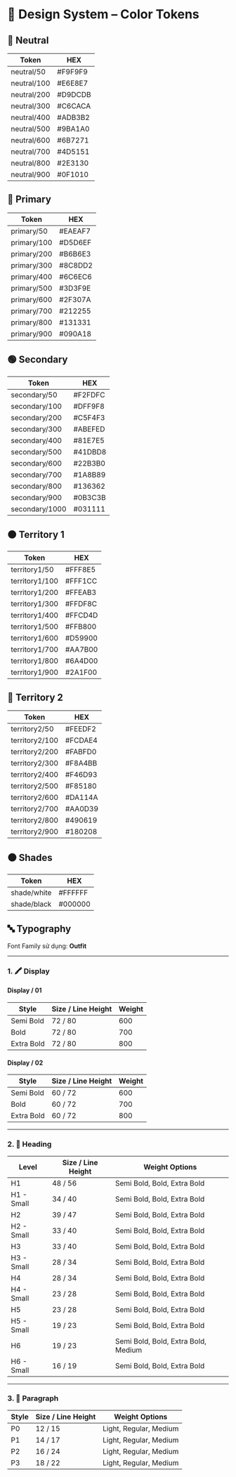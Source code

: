 # 🎨 Design System – Color Tokens

## 🔘 Neutral
| Token | HEX     |
|-------|---------|
| neutral/50  | #F9F9F9 |
| neutral/100 | #E6E8E7 |
| neutral/200 | #D9DCDB |
| neutral/300 | #C6CACA |
| neutral/400 | #ADB3B2 |
| neutral/500 | #9BA1A0 |
| neutral/600 | #6B7271 |
| neutral/700 | #4D5151 |
| neutral/800 | #2E3130 |
| neutral/900 | #0F1010 |

## 🔵 Primary
| Token | HEX     |
|-------|---------|
| primary/50  | #EAEAF7 |
| primary/100 | #D5D6EF |
| primary/200 | #B6B6E3 |
| primary/300 | #8C8DD2 |
| primary/400 | #6C6EC6 |
| primary/500 | #3D3F9E |
| primary/600 | #2F307A |
| primary/700 | #212255 |
| primary/800 | #131331 |
| primary/900 | #090A18 |

## 🟢 Secondary
| Token | HEX     |
|-------|---------|
| secondary/50   | #F2FDFC |
| secondary/100  | #DFF9F8 |
| secondary/200  | #C5F4F3 |
| secondary/300  | #ABEFED |
| secondary/400  | #81E7E5 |
| secondary/500  | #41DBD8 |
| secondary/600  | #22B3B0 |
| secondary/700  | #1A8B89 |
| secondary/800  | #136362 |
| secondary/900  | #0B3C3B |
| secondary/1000 | #031111 |

## 🟠 Territory 1
| Token | HEX     |
|-------|---------|
| territory1/50  | #FFF8E5 |
| territory1/100 | #FFF1CC |
| territory1/200 | #FFEAB3 |
| territory1/300 | #FFDF8C |
| territory1/400 | #FFCD4D |
| territory1/500 | #FFB800 |
| territory1/600 | #D59900 |
| territory1/700 | #AA7B00 |
| territory1/800 | #6A4D00 |
| territory1/900 | #2A1F00 |

## 🔴 Territory 2
| Token | HEX     |
|-------|---------|
| territory2/50  | #FEEDF2 |
| territory2/100 | #FCDAE4 |
| territory2/200 | #FABFD0 |
| territory2/300 | #F8A4BB |
| territory2/400 | #F46D93 |
| territory2/500 | #F85180 |
| territory2/600 | #DA114A |
| territory2/700 | #AA0D39 |
| territory2/800 | #490619 |
| territory2/900 | #180208 |

## ⚫ Shades
| Token | HEX     |
|-------|---------|
| shade/white | #FFFFFF |
| shade/black | #000000 |

## 🔤 Typography

Font Family sử dụng: **Outfit**

---

### 1. 🖍️ Display

#### Display / 01
| Style       | Size / Line Height | Weight     |
|-------------|--------------------|------------|
| Semi Bold   | 72 / 80            | 600        |
| Bold        | 72 / 80            | 700        |
| Extra Bold  | 72 / 80            | 800        |

#### Display / 02
| Style       | Size / Line Height | Weight     |
|-------------|--------------------|------------|
| Semi Bold   | 60 / 72            | 600        |
| Bold        | 60 / 72            | 700        |
| Extra Bold  | 60 / 72            | 800        |

---

### 2. 🧱 Heading

| Level        | Size / Line Height | Weight Options                 |
|--------------|--------------------|--------------------------------|
| H1           | 48 / 56            | Semi Bold, Bold, Extra Bold    |
| H1 - Small   | 34 / 40            | Semi Bold, Bold, Extra Bold    |
| H2           | 39 / 47            | Semi Bold, Bold, Extra Bold    |
| H2 - Small   | 33 / 40            | Semi Bold, Bold, Extra Bold    |
| H3           | 33 / 40            | Semi Bold, Bold, Extra Bold    |
| H3 - Small   | 28 / 34            | Semi Bold, Bold, Extra Bold    |
| H4           | 28 / 34            | Semi Bold, Bold, Extra Bold    |
| H4 - Small   | 23 / 28            | Semi Bold, Bold, Extra Bold    |
| H5           | 23 / 28            | Semi Bold, Bold, Extra Bold    |
| H5 - Small   | 19 / 23            | Semi Bold, Bold, Extra Bold    |
| H6           | 19 / 23            | Semi Bold, Bold, Extra Bold, Medium |
| H6 - Small   | 16 / 19            | Semi Bold, Bold, Extra Bold    |

---

### 3. 📄 Paragraph

| Style | Size / Line Height | Weight Options             |
|-------|--------------------|----------------------------|
| P0    | 12 / 15            | Light, Regular, Medium     |
| P1    | 14 / 17            | Light, Regular, Medium     |
| P2    | 16 / 24            | Light, Regular, Medium     |
| P3    | 18 / 22            | Light, Regular, Medium     |